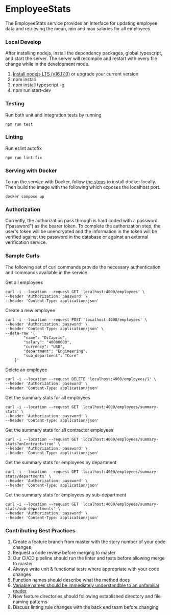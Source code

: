 # EmployeeStats

The EmployeeStats service provides an interface for updating employee data and retrieving the mean, min and max salaries for all employees.

### Local Develop
After installing nodejs, install the dependency packages, global typescript, and start the server. The server will recompile and restart with every file change while in the development mode.

1. [Install nodejs LTS (v16.17.0)](https://nodejs.org/en/download/) or upgrade your current version
2. npm install
3. npm install typescript -g
4. npm run start-dev


### Testing
Run both unit and integration tests by running
```
npm run test
```

### Linting
Run eslint autofix
```
npm run lint:fix
```

### Serving with Docker
To run the service with Docker, follow [the steps](https://docs.docker.com/get-docker/) to install docker locally. Then build the image with the following which exposes the localhost port.
```
docker compose up
```

### Authorization
Currently, the authorization pass through is hard coded with a password ("password") as the bearer token. To complete the authorization step, the user's token will be unencrypted and the information in the token will be verified against the password in the database or against an external verification service.

### Sample Curls
The following set of curl commands provide the necessary authentication and commands available in the service.

Get all employees
```
curl -i --location --request GET 'localhost:4000/employees' \
--header 'Authorization: password' \
--header 'Content-Type: application/json'
```
Create a new employee
```
curl -i --location --request POST 'localhost:4000/employees' \
--header 'Authorization: password' \
--header 'Content-Type: application/json' \
--data-raw '{
        "name": "DiCaprio",
        "salary": "40000000",
        "currency": "USD",
        "department": "Engineering",
        "sub_department": "Core"
    }'
```
Delete an employee
```
curl -i --location --request DELETE 'localhost:4000/employees/1' \
--header 'Authorization: password' \
--header 'Content-Type: application/json'
```
Get the summary stats for all employees
```
curl -i --location --request GET 'localhost:4000/employees/summary-stats' \
--header 'Authorization: password' \
--header 'Content-Type: application/json'
```
Get the summary stats for all contractor employees
```
curl -i --location --request GET 'localhost:4000/employees/summary-stats?onContract=true' \
--header 'Authorization: password' \
--header 'Content-Type: application/json'
```
Get the summary stats for employees by department
```
curl -i --location --request GET 'localhost:4000/employees/summary-stats/departments' \
--header 'Authorization: password' \
--header 'Content-Type: application/json'
```
Get the summary stats for employees by sub-department
```
curl -i --location --request GET 'localhost:4000/employees/summary-stats/sub-departments' \
--header 'Authorization: password' \
--header 'Content-Type: application/json'
```

### Contributing Best Practices
1. Create a feature branch from master with the story number of your code changes
2. Request a code review before merging to master
3. Our CI/CD pipeline should run the linter and tests before allowing merge to master
4. Always write unit & functional tests where appropriate with your code changes
5. Function names should describe what the method does
6. [Variable names should be immediately understandble to an unfamiliar reader](https://google.github.io/styleguide/jsguide.html#naming-rules-common-to-all-identifiers)
7. New feature directories should following established directory and file naming patterns
8. Discuss linting rule changes with the back end team before changing
